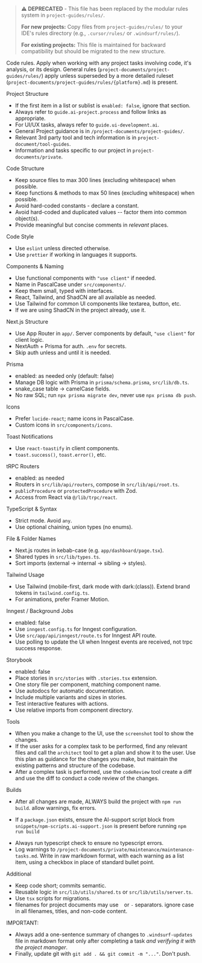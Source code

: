 > **⚠️ DEPRECATED** - This file has been replaced by the modular rules system in `project-guides/rules/`. 
> 
> **For new projects:** Copy files from `project-guides/rules/` to your IDE's rules directory (e.g., `.cursor/rules/` or `.windsurf/rules/`).
> 
> **For existing projects:** This file is maintained for backward compatibility but should be migrated to the new structure.

Code rules.  Apply when working with any project tasks involving code, it's analysis, or its design.  General rules (`project-documents/project-guides/rules/`) apply unless superseded by a more detailed ruleset (`project-documents/project-guides/rules/{platform}.md`) is present.

Project Structure
- If the first item in a list or sublist is `enabled: false`, ignore that section.
- Always refer to `guide.ai-project.process` and follow links as appropriate.
- For UI/UX tasks, always refer to `guide.ui-development.ai`.
- General Project guidance is in `/project-documents/project-guides/`.
- Relevant 3rd party tool and tech information is in `project-document/tool-guides`.
- Information and tasks specific to our project in `project-documents/private`.

Code Structure
* Keep source files to max 300 lines (excluding whitespace) when possible.
* Keep functions & methods to max 50 lines (excluding whitespace) when possible.
* Avoid hard-coded constants - declare a constant.
* Avoid hard-coded and duplicated values -- factor them into common object(s).
* Provide meaningful but concise comments in *relevant* places.

Code Style
* Use `eslint` unless directed otherwise.
* Use `prettier` if working in languages it supports.

Components & Naming
- Use functional components with `"use client"` if needed.
- Name in PascalCase under `src/components/`.
- Keep them small, typed with interfaces.
- React, Tailwind, and ShadCN are all available as needed.
- Use Tailwind for common UI components like textarea, button, etc.
- If we are using ShadCN in the project already, use it.

Next.js Structure
- Use App Router in `app/`. Server components by default, `"use client"` for client logic.
- NextAuth + Prisma for auth. `.env` for secrets.
- Skip auth unless and until it is needed.

Prisma
- enabled: as needed only (default: false)
- Manage DB logic with Prisma in `prisma/schema.prisma`, `src/lib/db.ts`.
- snake_case table → camelCase fields.
- No raw SQL; run `npx prisma migrate dev`, never use `npx prisma db push`.

Icons
- Prefer `lucide-react`; name icons in PascalCase.
- Custom icons in `src/components/icons`.

Toast Notifications
- Use `react-toastify` in client components.
- `toast.success()`, `toast.error()`, etc.

tRPC Routers
- enabled: as needed
- Routers in `src/lib/api/routers`, compose in `src/lib/api/root.ts`.
- `publicProcedure` or `protectedProcedure` with Zod.
- Access from React via `@/lib/trpc/react`.

TypeScript & Syntax
- Strict mode. Avoid `any`.
- Use optional chaining, union types (no enums).

File & Folder Names
- Next.js routes in kebab-case (e.g. `app/dashboard/page.tsx`).
- Shared types in `src/lib/types.ts`.
- Sort imports (external → internal → sibling → styles).
  
Tailwind Usage
- Use Tailwind (mobile-first, dark mode with dark:(class)). Extend brand tokens in `tailwind.config.ts`.
- For animations, prefer Framer Motion.

Inngest / Background Jobs
- enabled: false
- Use `inngest.config.ts` for Inngest configuration.
- Use `src/app/api/inngest/route.ts` for Inngest API route.
- Use polling to update the UI when Inngest events are received, not trpc success response.

Storybook
- enabled: false
- Place stories in `src/stories` with `.stories.tsx` extension.
- One story file per component, matching component name.
- Use autodocs for automatic documentation.
- Include multiple variants and sizes in stories.
- Test interactive features with actions.
- Use relative imports from component directory.

Tools
- When you make a change to the UI, use the `screenshot` tool to show the changes.
- If the user asks for a complex task to be performed, find any relevant files and call the `architect` tool to get a plan and show it to the user. Use this plan as guidance for the changes you make, but maintain the existing patterns and structure of the codebase.
- After a complex task is performed, use the `codeReview` tool create a diff and use the diff to conduct a code review of the changes.

Builds
- After all changes are made, ALWAYS build the project with `npm run build`. allow warnings, fix errors.
* If a `package.json` exists, ensure the AI-support script block from `snippets/npm-scripts.ai-support.json` is present before running `npm run build`
- Always run typescript check to ensure no typescript errors.
- Log warnings to `/project-documents/private/maintenance/maintenance-tasks.md`. Write in raw markdown format, with each warning as a list item, using a checkbox in place of standard bullet point.

Additional
- Keep code short; commits semantic.
- Reusable logic in `src/lib/utils/shared.ts` or `src/lib/utils/server.ts`.
- Use `tsx` scripts for migrations.
- filenames for project documents may use ` ` or `-` separators. ignore case in all filenames, titles, and non-code content.

IMPORTANT:
- Always add a one-sentence summary of changes to `.windsurf-updates` file in markdown format only after completing a task *and verifying it with the project manager*.
- Finally, update git with `git add . && git commit -m "..."`. Don't push.

